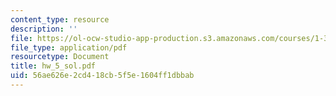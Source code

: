```yaml
---
content_type: resource
description: ''
file: https://ol-ocw-studio-app-production.s3.amazonaws.com/courses/1-34-waste-containment-and-remediation-technology-spring-2004/56ae626e2cd418cb5f5e1604ff1dbbab_hw_5_sol.pdf
file_type: application/pdf
resourcetype: Document
title: hw_5_sol.pdf
uid: 56ae626e-2cd4-18cb-5f5e-1604ff1dbbab
---
```

